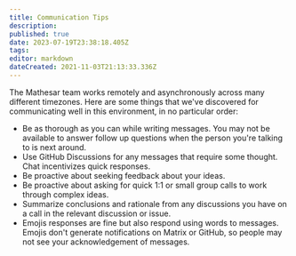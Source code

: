 ```yaml
---
title: Communication Tips
description: 
published: true
date: 2023-07-19T23:38:18.405Z
tags: 
editor: markdown
dateCreated: 2021-11-03T21:13:33.336Z
---
```


The Mathesar team works remotely and asynchronously across many different timezones. Here are some things that we've discovered for communicating well in this environment, in no particular order:

- Be as thorough as you can while writing messages. You may not be available to answer follow up questions when the person you're talking to is next around.
- Use GitHub Discussions for any messages that require some thought. Chat incentivizes quick responses.
- Be proactive about seeking feedback about your ideas.
- Be proactive about asking for quick 1:1 or small group calls to work through complex ideas. 
- Summarize conclusions and rationale from any discussions you have on a call in the relevant discussion or issue.
- Emojis responses are fine but also respond using words to messages. Emojis don't generate notifications on Matrix or GitHub, so people may not see your acknowledgement of messages.
